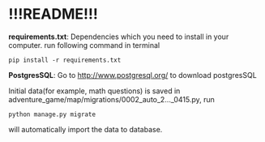 # !!!README!!! #

**requirements.txt**: Dependencies which you need to install in your computer.
run following command in terminal
```
pip install -r requirements.txt
```


**PostgresSQL**: Go to http://www.postgresql.org/ to download postgresSQL


Initial data(for example, math questions) is saved in adventure_game/map/migrations/0002_auto_2..._0415.py, run
```
python manage.py migrate
```
will automatically import the data to database.